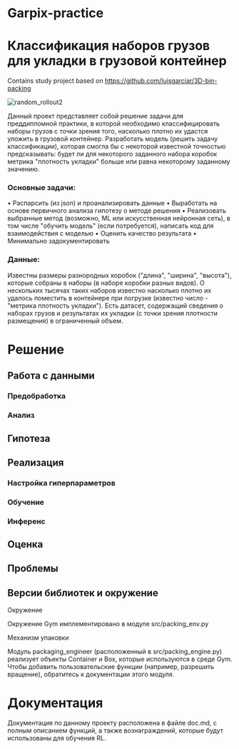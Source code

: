 # Garpix-practice
# Классификация наборов грузов для укладки в грузовой контейнер
Contains study project based on https://github.com/luisgarciar/3D-bin-packing

![random_rollout2](https://github.com/Senich17/Garpix-practice/assets/131812061/acc0087e-1881-46de-982b-2c9048820206)

Данный проект представляет собой решение задачи для преддипломной практики, в которой необходимо 
классифицировать наборы грузов с точки зрения того, насколько плотно их удастся уложить в грузовой контейнер.
Разработать модель (решить задачу классификации), которая смогла бы с некоторой известной точностью предсказывать: будет ли для некоторого заданного набора коробок метрика "плотность укладки" больше или равна некоторому заданному значению.

### Основные задачи:

• Распарсить (из json) и проанализировать данные
• Выработать на основе первичного анализа гипотезу о методе решения
• Реализовать выбранные метод (возможно, ML или искусственная нейронная сеть), в том числе "обучить модель" (если потребуется), написать код для взаимодействия с моделью
• Оценить качество результата
• Минимально задокументировать

### Данные:

Известны размеры разнородных коробок ("длина", "ширина",
"высота"), которые собраны в наборы (в наборе коробки разных видов). О нескольких тысячах таких наборов известно насколько плотно их удалось поместить в контейнере при погрузке (известно число - "метрика плотность укладки").
Есть датасет, содержащий сведения о наборах грузов и результатах их укладки (с точки зрения плотности размещения) в ограниченный объем.

# Решение

## Работа с данными

### Предобработка

### Анализ

## Гипотеза

## Реализация

### Настройка гиперпараметров

### Обучение

### Инференс

## Оценка

## Проблемы

## Версии библиотек и окружение

Окружение

Окружение Gym имплементировано в модуле src/packing_env.py

Механизм упаковки

Модуль packaging_engineer (расположенный в src/packing_engine.py) реализует объекты Container и Box, которые используются в среде Gym. Чтобы добавить пользовательские функции (например, разрешить вращение), обратитесь к документации этого модуля.

# Документация

Документация по данному проекту расположена в файле doc.md, с полным описанием функций, а также вознаграждений, которые будут использованы для обучения RL.
